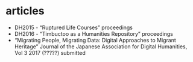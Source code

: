 # articles

* DH2015 - “Ruptured Life Courses” proceedings
* DH2016 - “Timbuctoo as a Humanities Repository” proceedings
* “Migrating People, Migrating Data: Digital Approaches to Migrant Heritage” Journal of the Japanese Association for Digital Humanities, Vol 3 2017 (?????) submitted
